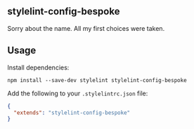 ## stylelint-config-bespoke

Sorry about the name. All my first choices were taken.

## Usage

Install dependencies:

```shell
npm install --save-dev stylelint stylelint-config-bespoke
```

Add the following to your `.stylelintrc.json` file:

```json
{
  "extends": "stylelint-config-bespoke"
}
```
